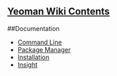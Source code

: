 ## [Yeoman Wiki Contents](https://github.com/yeoman/yeoman/wiki/_pages)


##Documentation
* [Command Line](wiki/Command-Line-%5BDocumentation%5D)
* [Package Manager](wiki/Package-Manager-%5BDocumentation%5D)
* [Installation](wiki/Installation-%5BDocumentation%5D)
* [Insight](wiki/Insight-%5BDocumentation%5D)